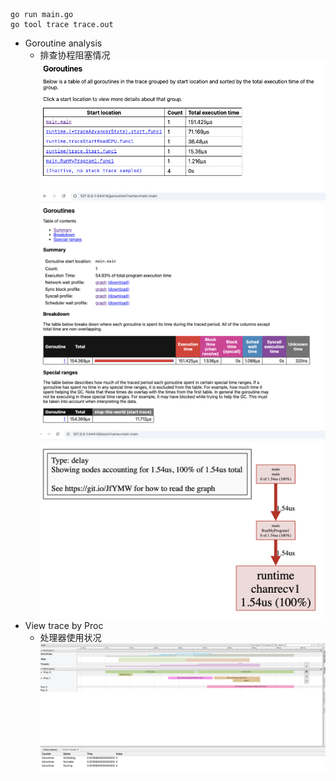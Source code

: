```
go run main.go
go tool trace trace.out
```


* Goroutine analysis
  * 排查协程阻塞情况
  ![](image/goroutines.png)![](image/main.main.png)![](image/block.png)
* View trace by Proc
  * 处理器使用状况
  ![](image/proc.png)